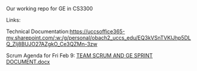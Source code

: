 Our working repo for GE in CS3300

Links: 

Technical Documentation:https://uccsoffice365-my.sharepoint.com/:w:/g/personal/obach2_uccs_edu/EQ3kVSnTVKlJhp5DLQ_Zlj8BUJO27AZgkO_Ce3QZMn-3zw

Scrum Agenda for Fri Feb 9:
[TEAM SCRUM AND GE SPRINT DOCUMENT.docx](https://github.com/colby13king/cs3300-JOCA/files/14195935/TEAM.SCRUM.AND.GE.SPRINT.DOCUMENT.docx)
